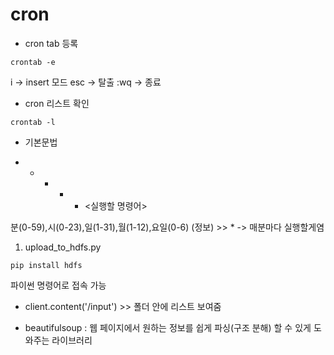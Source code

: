 # cron
- cron tab 등록
```shell
crontab -e
```
i -> insert 모드
esc -> 탈출
:wq -> 종료

- cron 리스트 확인
```shell
crontab -l
```

- 기본문법

* * * * * <실행할 명령어>

분(0-59),시(0-23),일(1-31),월(1-12),요일(0-6) (정보) >> * -> 매분마다 실행할게염

1. upload_to_hdfs.py
```shell
pip install hdfs
```
파이썬 명령어로 접속 가능

- client.content('/input') >> 폴더 안에 리스트 보여줌

- beautifulsoup : 웹 페이지에서 원하는 정보를 쉽게 파싱(구조 분해) 할 수 있게 도와주는 라이브러리